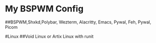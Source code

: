 # My BSPWM Config
##BSPWM,Shxkd,Polybar, Wezterm, Alacritty, Emacs, Pywal, Feh, Pywal, Picom 

#Linux
##Void Linux or Artix Linux with runit
